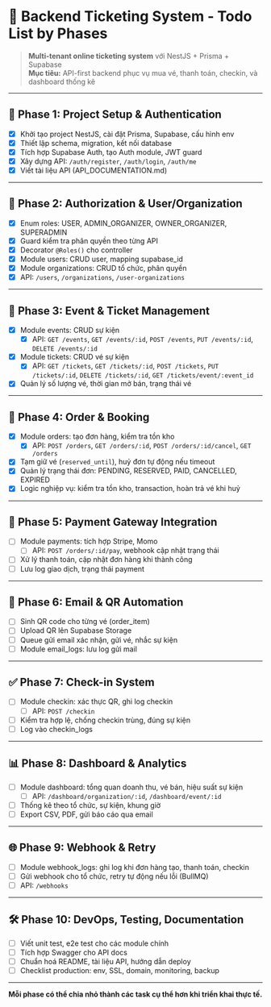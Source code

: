# 🧾 Backend Ticketing System - Todo List by Phases

> **Multi-tenant online ticketing system** với NestJS + Prisma + Supabase  
> **Mục tiêu:** API-first backend phục vụ mua vé, thanh toán, checkin, và dashboard thống kê

---

## 🚀 Phase 1: Project Setup & Authentication
- [x] Khởi tạo project NestJS, cài đặt Prisma, Supabase, cấu hình env
- [x] Thiết lập schema, migration, kết nối database
- [x] Tích hợp Supabase Auth, tạo Auth module, JWT guard
- [x] Xây dựng API: `/auth/register`, `/auth/login`, `/auth/me`
- [x] Viết tài liệu API (API_DOCUMENTATION.md)

---

## 🔐 Phase 2: Authorization & User/Organization
- [x] Enum roles: USER, ADMIN_ORGANIZER, OWNER_ORGANIZER, SUPERADMIN
- [x] Guard kiểm tra phân quyền theo từng API
- [x] Decorator `@Roles()` cho controller
- [x] Module users: CRUD user, mapping supabase_id
- [x] Module organizations: CRUD tổ chức, phân quyền
- [x] API: `/users`, `/organizations`, `/user-organizations`

---

## 🎫 Phase 3: Event & Ticket Management
- [x] Module events: CRUD sự kiện
  - [x] API: `GET /events`, `GET /events/:id`, `POST /events`, `PUT /events/:id`, `DELETE /events/:id`
- [x] Module tickets: CRUD vé sự kiện
  - [x] API: `GET /tickets`, `GET /tickets/:id`, `POST /tickets`, `PUT /tickets/:id`, `DELETE /tickets/:id`, `GET /tickets/event/:event_id`
- [x] Quản lý số lượng vé, thời gian mở bán, trạng thái vé

---

## 🧾 Phase 4: Order & Booking
- [x] Module orders: tạo đơn hàng, kiểm tra tồn kho
  - [x] API: `POST /orders`, `GET /orders/:id`, `POST /orders/:id/cancel`, `GET /orders`
- [x] Tạm giữ vé (`reserved_until`), huỷ đơn tự động nếu timeout
- [x] Quản lý trạng thái đơn: PENDING, RESERVED, PAID, CANCELLED, EXPIRED
- [x] Logic nghiệp vụ: kiểm tra tồn kho, transaction, hoàn trả vé khi huỷ

---

## 💸 Phase 5: Payment Gateway Integration
- [ ] Module payments: tích hợp Stripe, Momo
  - [ ] API: `POST /orders/:id/pay`, webhook cập nhật trạng thái
- [ ] Xử lý thanh toán, cập nhật đơn hàng khi thành công
- [ ] Lưu log giao dịch, trạng thái payment

---

## 📩 Phase 6: Email & QR Automation
- [ ] Sinh QR code cho từng vé (order_item)
- [ ] Upload QR lên Supabase Storage
- [ ] Queue gửi email xác nhận, gửi vé, nhắc sự kiện
- [ ] Module email_logs: lưu log gửi mail

---

## ✅ Phase 7: Check-in System
- [ ] Module checkin: xác thực QR, ghi log checkin
  - [ ] API: `POST /checkin`
- [ ] Kiểm tra hợp lệ, chống checkin trùng, đúng sự kiện
- [ ] Log vào checkin_logs

---

## 📊 Phase 8: Dashboard & Analytics
- [ ] Module dashboard: tổng quan doanh thu, vé bán, hiệu suất sự kiện
  - [ ] API: `/dashboard/organization/:id`, `/dashboard/event/:id`
- [ ] Thống kê theo tổ chức, sự kiện, khung giờ
- [ ] Export CSV, PDF, gửi báo cáo qua email

---

## 🌐 Phase 9: Webhook & Retry
- [ ] Module webhook_logs: ghi log khi đơn hàng tạo, thanh toán, checkin
- [ ] Gửi webhook cho tổ chức, retry tự động nếu lỗi (BullMQ)
- [ ] API: `/webhooks`

---

## 🛠️ Phase 10: DevOps, Testing, Documentation
- [ ] Viết unit test, e2e test cho các module chính
- [ ] Tích hợp Swagger cho API docs
- [ ] Chuẩn hoá README, tài liệu API, hướng dẫn deploy
- [ ] Checklist production: env, SSL, domain, monitoring, backup

---

**Mỗi phase có thể chia nhỏ thành các task cụ thể hơn khi triển khai thực tế.** 